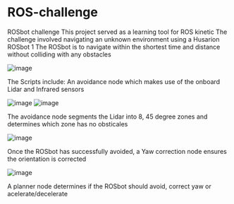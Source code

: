 # ROS-challenge
ROSbot challenge
This project served as a learning tool for ROS kinetic
The challenge involved navigating an unknown environment using a Husarion ROSbot 1
The ROSbot is to navigate within the shortest time and distance without colliding with any obstacles

![image](https://user-images.githubusercontent.com/73953831/159933152-c4102aea-eb6a-47d8-ab07-9615177344a0.png)

The Scripts include:
An avoidance node which makes use of the onboard Lidar and Infrared sensors

![image](https://user-images.githubusercontent.com/73953831/159933574-ea7e36ef-ba54-4c72-a340-0479e237dbe8.png)
![image](https://user-images.githubusercontent.com/73953831/159933614-40505598-47b0-4d53-89be-8eaa3c79a8f6.png)

The avoidance node segments the Lidar into 8, 45 degree zones and determines which zone has no obsticales

![image](https://user-images.githubusercontent.com/73953831/159934082-015ba35d-4c2a-489c-9e2f-ced74ff0ef9f.png)

Once the ROSbot has successfully avoided, a Yaw correction node ensures the orientation is corrected

![image](https://user-images.githubusercontent.com/73953831/159935467-e178b25f-2712-4206-bfaf-dca5064898a7.png)

A planner node determines if the ROSbot should avoid, correct yaw or acelerate/decelerate 
